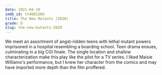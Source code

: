 ```yaml
---
date: 2021-04-10
imdb_id: tt4682266
title: The New Mutants (2020)
grade: D
slug: the-new-mutants-2020
---
```


We meet an assortment of angst-ridden teens with lethal mutant powers imprisoned in a hospital resembling a boarding school. Teen drama ensues, culminating in a big CGI finale. The single location and shallow characterization make this play like the pilot for a TV series. I liked Maisie Williams's performance, but I knew her character from the comics and may have imported more depth than the film proffered.